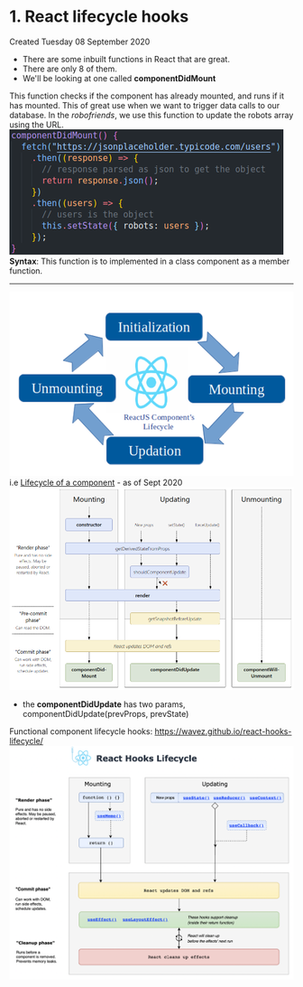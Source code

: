 # 1. React lifecycle hooks
Created Tuesday 08 September 2020


* There are some inbuilt functions in React that are great.
* There are only 8 of them.
* We'll be looking at one called **componentDidMount**

This function checks if the component has already mounted, and runs if it has mounted. This of great use when we want to trigger data calls to our database. In the *robofriends*, we use this function to update the robots array using the URL.
![](../../assets/1_React_lifecycle_hooks-image-1.png)
**Syntax**: This function is to implemented in a class component as a member function.


*****

![](../../assets/1_React_lifecycle_hooks-image-2.png)
i.e [Lifecycle of a component](https://projects.wojtekmaj.pl/react-lifecycle-methods-diagram/) - as of Sept 2020
![](../../assets/1_React_lifecycle_hooks-image-3.png)

* the **componentDidUpdate** has two params, componentDidUpdate(prevProps, prevState)

Functional component lifecycle hooks: https://wavez.github.io/react-hooks-lifecycle/
![](../../assets/1_React_lifecycle_hooks-image-4.png)


